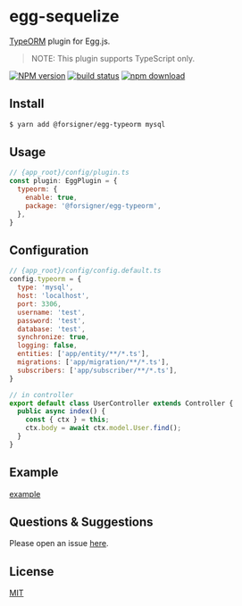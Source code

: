 # egg-sequelize

[TypeORM](https://typeorm.io/#/) plugin for Egg.js.

> NOTE: This plugin supports TypeScript only.

[![NPM version][npm-image]][npm-url]
[![build status][travis-image]][travis-url]
[![npm download][download-image]][download-url]

[npm-image]: https://img.shields.io/npm/v/@forsigner/egg-typeorm.svg?style=flat-square
[npm-url]: https://npmjs.org/package/@forsigner/egg-typeorm
[travis-image]: https://img.shields.io/travis/forsigner/@forsigner/egg-typeorm.svg?style=flat-square
[travis-url]: https://travis-ci.org/forsigner/@forsigner/egg-typeorm
[download-image]: https://img.shields.io/npm/dm/@forsigner/egg-typeorm.svg?style=flat-square
[download-url]: https://npmjs.org/package/@forsigner/egg-typeorm

<!--
Description here.
-->

## Install

```bash
$ yarn add @forsigner/egg-typeorm mysql
```

## Usage

```js
// {app_root}/config/plugin.ts
const plugin: EggPlugin = {
  typeorm: {
    enable: true,
    package: '@forsigner/egg-typeorm',
  },
}
```

## Configuration

```js
// {app_root}/config/config.default.ts
config.typeorm = {
  type: 'mysql',
  host: 'localhost',
  port: 3306,
  username: 'test',
  password: 'test',
  database: 'test',
  synchronize: true,
  logging: false,
  entities: ['app/entity/**/*.ts'],
  migrations: ['app/migration/**/*.ts'],
  subscribers: ['app/subscriber/**/*.ts'],
}

// in controller
export default class UserController extends Controller {
  public async index() {
    const { ctx } = this;
    ctx.body = await ctx.model.User.find();
  }
}

```

## Example

[example](https://github.com/forsigner/egg-typeorm/tree/master/example)

## Questions & Suggestions

Please open an issue [here](https://github.com/forsigner/egg-typeorm/issues).

## License

[MIT](LICENSE)
